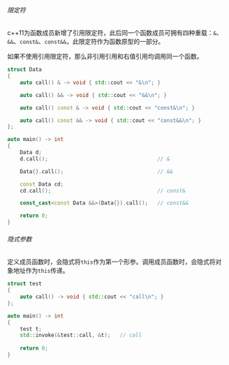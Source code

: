 ###### 限定符

c++11为函数成员新增了引用限定符，此后同一个函数成员可拥有四种重载：`&`、`&&`、`const&`、`const&&`，此限定符作为函数原型的一部分。

如果不使用引用限定符，那么非引用引用和右值引用均调用同一个函数。

```cpp
struct Data
{
    auto call() & -> void { std::cout << "&\n"; }

    auto call() && -> void { std::cout << "&&\n"; }

    auto call() const & -> void { std::cout << "const&\n"; }

    auto call() const && -> void { std::cout << "const&&\n"; }
};

auto main() -> int
{
    Data d;
    d.call();                                   // &

    Data{}.call();                              // &&

    const Data cd;
    cd.call();                                  // const&

    const_cast<const Data &&>(Data{}).call();   // const&&

    return 0;
}
```

###### 隐式参数

定义成员函数时，会隐式将`this`作为第一个形参。调用成员函数时，会隐式将对象地址作为`this`传递。

```cpp
struct test
{
    auto call() -> void { std::cout << "call\n"; }
};

auto main() -> int
{
    test t;
    std::invoke(&test::call, &t);   // call
    
    return 0;
}
```
